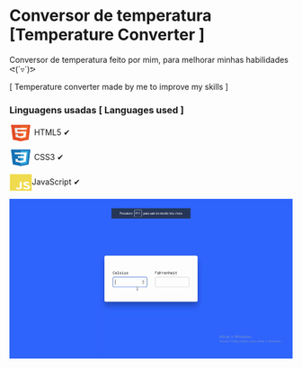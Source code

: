 # Conversor de temperatura [Temperature Converter ]

<p>
  Conversor de temperatura feito por mim, para melhorar minhas habilidades ᕙ(`▿´)ᕗ 
  
  [ Temperature converter made by me to improve my skills  ]
</p>

<!-- <div align="left">¯\_(ツ)_/¯ ¯\_(ツ)_/¯ ¯\_(ツ)_/¯</div> -->

<!-- <div align="left"> (*￣▽￣)ノ”(^∇^*)  </div> -->

### Linguagens usadas [ Languages used ]

<p><img align="center" alt="Carlos-HTML" height="30" width="40" src="https://raw.githubusercontent.com/devicons/devicon/master/icons/html5/html5-original.svg">           HTML5 <!--❤️--> ✔</p>
<p><img align="center" alt="Carlos-CSS" height="30" width="40" src="https://raw.githubusercontent.com/devicons/devicon/master/icons/css3/css3-original.svg">
      CSS3 <!--💙--> ✔</p>
<p><img align="center" alt="Carlos-Js" height="30" width="40" src="https://raw.githubusercontent.com/devicons/devicon/master/icons/javascript/javascript-plain.svg">JavaScript <!--💛--> ✔</p>

<div align="center">
  <img width="950" src="assets/ConvertTemperature.gif"/>
</div>                                           
                                                      
                                                      
                                                      
